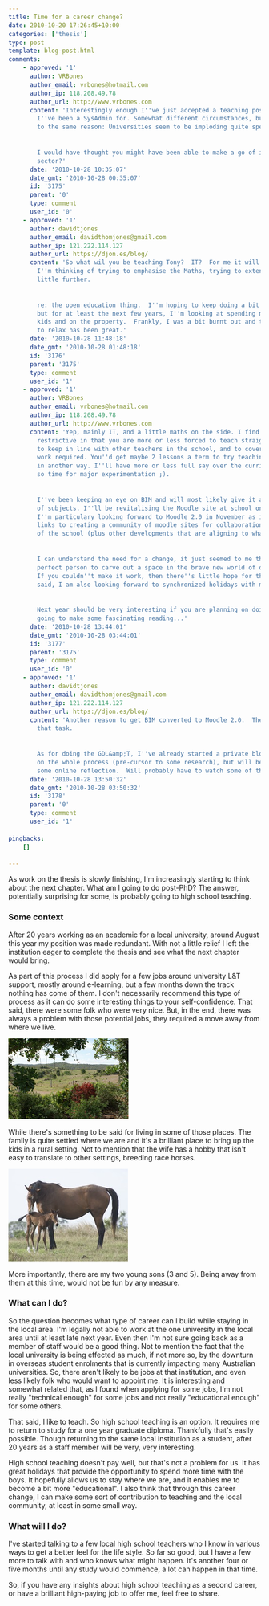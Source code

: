 ```yaml
---
title: Time for a career change?
date: 2010-10-20 17:26:45+10:00
categories: ['thesis']
type: post
template: blog-post.html
comments:
    - approved: '1'
      author: VRBones
      author_email: vrbones@hotmail.com
      author_ip: 118.208.49.78
      author_url: http://www.vrbones.com
      content: 'Interestingly enough I''ve just accepted a teaching position in the School
        I''ve been a SysAdmin for. Somewhat different circumstances, but ultimately due
        to the same reason: Universities seem to be imploding quite spectacularly.
    
    
        I would have thought you might have been able to make a go of it in the open education
        sector?'
      date: '2010-10-28 10:35:07'
      date_gmt: '2010-10-28 00:35:07'
      id: '3175'
      parent: '0'
      type: comment
      user_id: '0'
    - approved: '1'
      author: davidtjones
      author_email: davidthomjones@gmail.com
      author_ip: 121.222.114.127
      author_url: https://djon.es/blog/
      content: 'So what wil you be teaching Tony?  IT?  For me it will be IT/Maths, but
        I''m thinking of trying to emphasise the Maths, trying to extend the change a
        little further.
    
    
        re: the open education thing.  I''m hoping to keep doing a bit on BIM on the side,
        but for at least the next few years, I''m looking at spending more time with the
        kids and on the property.  Frankly, I was a bit burnt out and the time and space
        to relax has been great.'
      date: '2010-10-28 11:48:18'
      date_gmt: '2010-10-28 01:48:18'
      id: '3176'
      parent: '3175'
      type: comment
      user_id: '1'
    - approved: '1'
      author: VRBones
      author_email: vrbones@hotmail.com
      author_ip: 118.208.49.78
      author_url: http://www.vrbones.com
      content: 'Yep, mainly IT, and a little maths on the side. I find the maths very
        restrictive in that you are more or less forced to teach straight from the textbook
        to keep in line with other teachers in the school, and to cover the amount of
        work required. You''d get maybe 2 lessons a term to try teaching the concept again
        in another way. I''ll have more or less full say over the curriculum in IT though,
        so time for major experimentation ;).
    
    
        I''ve been keeping an eye on BIM and will most likely give it a go on a couple
        of subjects. I''ll be revitalising the Moodle site at school once I start, but
        I''m particulary looking forward to Moodle 2.0 in November as it has explicit
        links to creating a community of moodle sites for collaboration beyond the borders
        of the school (plus other developments that are aligning to what I want to do).
    
    
        I can understand the need for a change, it just seemed to me that you''d be the
        perfect person to carve out a space in the brave new world of open education.
        If you couldn''t make it work, then there''s little hope for the rest of us ..  That
        said, I am also looking forward to synchronized holidays with my 5&amp;2y.o.
    
    
        Next year should be very interesting if you are planning on doing the GDLT. That''s
        going to make some fascinating reading...'
      date: '2010-10-28 13:44:01'
      date_gmt: '2010-10-28 03:44:01'
      id: '3177'
      parent: '3175'
      type: comment
      user_id: '0'
    - approved: '1'
      author: davidtjones
      author_email: davidthomjones@gmail.com
      author_ip: 121.222.114.127
      author_url: https://djon.es/blog/
      content: 'Another reason to get BIM converted to Moodle 2.0.  Thesis first, then
        that task.
    
    
        As for doing the GDL&amp;T, I''ve already started a private blog for some reflection
        on the whole process (pre-cursor to some research), but will be expected to do
        some online reflection.  Will probably have to watch some of the comments.  :)'
      date: '2010-10-28 13:50:32'
      date_gmt: '2010-10-28 03:50:32'
      id: '3178'
      parent: '0'
      type: comment
      user_id: '1'
    
pingbacks:
    []
    
---
```

As work on the thesis is slowly finishing, I'm increasingly starting to think about the next chapter. What am I going to do post-PhD? The answer, potentially surprising for some, is probably going to high school teaching.

### Some context

After 20 years working as an academic for a local university, around August this year my position was made redundant. With not a little relief I left the institution eager to complete the thesis and see what the next chapter would bring.

As part of this process I did apply for a few jobs around university L&T support, mostly around e-learning, but a few months down the track nothing has come of them. I don't necessarily recommend this type of process as it can do some interesting things to your self-confidence. That said, there were some folk who were very nice. But, in the end, there was always a problem with those potential jobs, they required a move away from where we live.

[![First shot with the new camera](images/3046828037_2c76ecde07_m.jpg)](http://www.flickr.com/photos/david_jones/3046828037/ "First shot with the new camera by David T Jones, on Flickr")

While there's something to be said for living in some of those places. The family is quite settled where we are and it's a brilliant place to bring up the kids in a rural setting. Not to mention that the wife has a hobby that isn't easy to translate to other settings, breeding race horses.

[![Mother and foal](images/5024768689_350d8e5d64_m.jpg)](http://www.flickr.com/photos/david_jones/5024768689/ "Mother and foal by David T Jones, on Flickr")

More importantly, there are my two young sons (3 and 5). Being away from them at this time, would not be fun by any measure.

### What can I do?

So the question becomes what type of career can I build while staying in the local area. I'm legally not able to work at the one university in the local area until at least late next year. Even then I'm not sure going back as a member of staff would be a good thing. Not to mention the fact that the local university is being effected as much, if not more so, by the downturn in overseas student enrolments that is currently impacting many Australian universities. So, there aren't likely to be jobs at that institution, and even less likely folk who would want to appoint me. It is interesting and somewhat related that, as I found when applying for some jobs, I'm not really "technical enough" for some jobs and not really "educational enough" for some others.

That said, I like to teach. So high school teaching is an option. It requires me to return to study for a one year graduate diploma. Thankfully that's easily possible. Though returning to the same local institution as a student, after 20 years as a staff member will be very, very interesting.

High school teaching doesn't pay well, but that's not a problem for us. It has great holidays that provide the opportunity to spend more time with the boys. It hopefully allows us to stay where we are, and it enables me to become a bit more "educational". I also think that through this career change, I can make some sort of contribution to teaching and the local community, at least in some small way.

### What will I do?

I've started talking to a few local high school teachers who I know in various ways to get a better feel for the life style. So far so good, but I have a few more to talk with and who knows what might happen. It's another four or five months until any study would commence, a lot can happen in that time.

So, if you have any insights about high school teaching as a second career, or have a brilliant high-paying job to offer me, feel free to share.